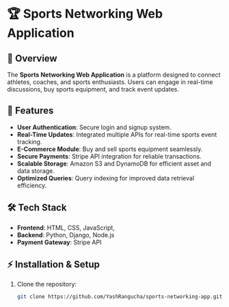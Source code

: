 # 🏆 Sports Networking Web Application

## 📌 Overview
The **Sports Networking Web Application** is a platform designed to connect athletes, coaches, and sports enthusiasts. Users can engage in real-time discussions, buy sports equipment, and track event updates.

## 🚀 Features
- **User Authentication**: Secure login and signup system.
- **Real-Time Updates**: Integrated multiple APIs for real-time sports event tracking.
- **E-Commerce Module**: Buy and sell sports equipment seamlessly.
- **Secure Payments**: Stripe API integration for reliable transactions.
- **Scalable Storage**: Amazon S3 and DynamoDB for efficient asset and data storage.
- **Optimized Queries**: Query indexing for improved data retrieval efficiency.

## 🛠️ Tech Stack
- **Frontend**: HTML, CSS, JavaScript,
- **Backend**: Python, Django, Node.js
- **Payment Gateway**: Stripe API



## ⚡ Installation & Setup
1. Clone the repository:
   ```bash
   git clone https://github.com/YashRangucha/sports-networking-app.git
